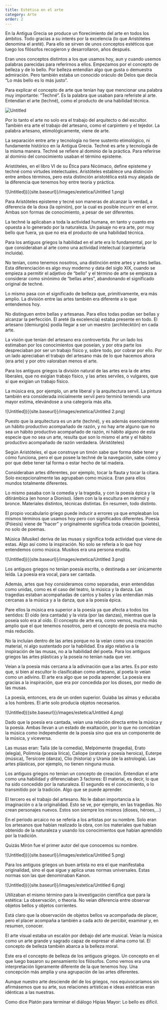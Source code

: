 ```yaml
---
title: Estética en el arte
category: Arte
order: 2
---
```


En la Antigua Grecia se produce un florecimiento del arte en todos los ámbitos. Todo gracias a su interés por la excelencia (lo que Aristóteles denomina el areté). Para ello se sirven de unos conceptos estéticos que luego los filósofos recogieron y desarrollaron, años después.

Eran unos conceptos distintos a los que usamos hoy, aun y cuando usemos palabras parecidas para referirnos a ellos. Empezamos por el concepto de belleza y de lo bello. Por belleza entendían algo que gusta o demuestra admiración. Pero también estaba un conocido oráculo de Delos que decía “Lo más bello es lo más justo”. 

Para explicar el concepto de arte que tenían hay que mencionar una palabra muy importante: “Techné”. Es la palabra que usaban para referiste al arte. Entendían el arte (techné), como el producto de una habilidad técnica. 

![Untitled]({{site.baseurl}}/images/estetica/Untitled.png)

Por lo tanto el arte no solo era el trabajo del arquitecto o del escultor. También era arte el trabajo del artesano, como el carpintero y el tejedor. La palabra artesano, etimológicamente, viene de arte. 

La separación entre arte y tecnología no tiene sustento etimológico, ni fundamente histórico en la Antigua Grecia. Techné es arte y tecnología de la misma manera. Techné se refiere al dominio de la práctica. Para referirse al dominio del conocimiento usaban el término episteme.

Aristóteles, en el libro VI de su Ética para Nicómaco, define episteme y techné como virtudes intelectuales. Aristóteles establece una distinción entre ambos términos, pero esta distinción aristotélica está muy alejada de la diferencia que tenemos hoy entre teoría y práctica.

![Untitled]({{site.baseurl}}/images/estetica/Untitled 1.png)

Para Aristóteles episteme y tecné son maneras de alcanzar la verdad, a diferencia de la doxa (la opinión), por la cual es posible incurrir en el error. Ambas son formas de conocimiento, a pesar de ser diferentes. 

La techné la aplicaban a toda la actividad humana, en tanto y cuanto era opuesta a lo generado por la naturaleza. Un paisaje no era arte, por muy bello que fuera, ya que no era el producto de una habilidad técnica.

Para los antiguos griegos la habilidad en el arte era lo fundamental, por lo que consideraban al arte como una actividad intelectual (carpintería incluida). 

No tenían, como tenemos nosotros, una distinción entre artes y artes bellas. Esta diferenciación es algo muy moderno y data del siglo XIX, cuando se empieza a permitir el adjetivo de “bello” y el término de arte se empieza a considerar como sinónimo de “bellas artes”, abandonando el significado original de techné.

Lo mismo pasa con el significado de belleza que, primitivamente, era más amplio. La división entre las artes también era diferente a lo que entendemos hoy. 

No distinguen entre bellas y artesanas. Para ellos todas podían ser bellas y alcanzar la perfección. El areté (la excelencia) estaba presente en todo. El artesano (demiurgós) podía llegar a ser un maestro (architecktón) en cada arte.

La visión que tenían del artesano era controvertida. Por un lado los estimaban por los conocimientos que poseían, y por otra parte los despreciaban por ser un trabajo físico y, sobre todo, por cobrar por ello. Por un lado apreciaban el trabajo del artesano más de lo que hacemos ahora (era arte) y por otro valoraban menos el arte.

Para los antiguos griegos la división natural de las artes era la de artes liberales, que no exigían trabajo físico, y las artes serviles, o vulgares, que sí que exigían un trabajo físico.

La música era, por ejemplo, un arte liberal y la arquitectura servil. La pintura también era considerada inicialmente servil pero terminó teniendo una mayor estima, elevándose a una categoría más alta.

![Untitled]({{site.baseurl}}/images/estetica/Untitled 2.png)

Puesto que la arquitectura es un arte (techné), y es además esencialmente un hábito productivo acompañado de razón, y no hay arte alguno que no sea un hábito productivo acompañado de razón, ni hábito alguno de esta especie que no sea un arte, resulta que son lo mismo el arte y el hábito productivo acompañado de razón verdadera. (Aristóteles)

Según Aristóteles, el que construye un timón sabe que forma debe tener y cómo funciona, pero el que posee la techné de la navegación, sabe cómo y por que debe tener tal forma o estar hecho de tal madera.

Consideraban artes diferentes, por ejemplo, tocar la flauta y tocar la cítara. Solo excepcionalmente las agrupaban como música. Eran para ellos mundos totalmente diferentes. 

Lo mismo pasaba con la comedia y la tragedia, y con la poesía épica y la ditirámbica (en honor a Dioniso). Ídem con la la escultura en mármol y bronce. Materiales distintos, técnicas distintas. En resumen, todo distinto.

El propio vocabulario griego puede inducir a errores ya que empleaban los mismos términos que usamos hoy pero con significados diferentes. Poesía (Póiesis) viene de “hacer” y originalmente significa toda creación (poietés), no solo de poemas.

Música (Musike) deriva de las musas y significa toda actividad que viene de estas. Algo así como la inspiración. No solo se refería a lo que hoy entendemos como música. Musikos era una persona erudita.

![Untitled]({{site.baseurl}}/images/estetica/Untitled 3.png)

Los antiguos griegos no tenían poesía escrita, o destinada a ser únicamente leída. La poesía era vocal, para ser cantada. 

Además, artes que hoy consideramos como separadas, eran entendidas como unidas, como es el caso del teatro, la música y la danza. Las tragedias estaban acompañadas de cantos y bailes y las entendían más cercanas a la música y a la danza, que a la poesía épica.

Pare ellos la música era superior a la poesía ya que afecta a todos los sentidos: El oído (era cantada) y la vista (por las danzas), mientras que la poseía solo era al oído. El concepto de arte era, como vemos, mucho más amplio que el que tenemos nosotros, pero el concepto de poesía era mucho más reducido. 

No la incluían dentro de las artes porque no la veían como una creación material, ni algo sustentado por la habilidad. Era algo relativo a la inspiración de las musas, no a la habilidad del poeta. Para los antiguos griegos las artes plásticas y la poseía no tenían nada que ver. 

Veían a la poesía más cercana a la adivinación que a las artes. Es por esto que, si bien al escultor lo clasificaban como artesano, al poeta lo veían como un adivino. El arte era algo que se podía aprender. La poesía era gracias a la inspiración, que era por concedida por los dioses, por medio de las musas.

La poesía, entonces, era de un orden superior. Guiaba las almas y educaba a los hombres. El arte solo producía objetos necesarios.

![Untitled]{{site.baseurl}}/images/estetica/Untitled 4.png)

Dado que la poesía era cantada, veían una relación directa entre la música y la poesía. Ambas llevan a un estado de exaltación, por lo que no concebían la música como independiente de la poesía sino que era un componente de la música, y viceversa.

Las musas eran: Talía (de la comedia), Melpómente (tragedia), Erato (elegía), Polimnia (poesía lírica), Calíope (oratoria y poesía heroica), Euterpe (música), Tersícore (danza), Clio (historia) y Urania (de la astrología). Las artes plásticas, por ejemplo, no tienen ninguna musa.

Los antiguos griegos no tenían un concepto de creación. Entendían el arte como una habilidad y diferenciaban 3 factores: El material, es decir, lo que ha sido concedido por la naturaleza. El segundo es el conocimiento, o lo transmitido por la tradición. Algo que se puede aprender. 

El tercero es el trabajo del artesano. No le daban importancia a la imaginación o a la originalidad. Esto se ve, por ejemplo, en las tragedias. No crean personajes nuevos. Estos son siempre los mismos (dioses, héroes,…)

En el periodo arcaico no se refería a los artistas por su nombre. Solo eran los artesanos que habían realizado la obra, con los materiales que habían obtenido de la naturaleza y usando los conocimientos que habían aprendido por la tradición. 

Quizás Mirón fue el primer autor del que conocemos su nombre.

![Untitled]({{site.baseurl}}/images/estetica/Untitled 5.png)

Para los antiguos griegos un buen artista no era el que manifestaba originalidad, sino el que sigue y aplica unas normas universales. Estas normas son las que denominaban Kanon.

![Untitled]({{site.baseurl}}/images/estetica/Untitled 6.png)

Utilizaban el mismo término para la investigación científica que para la estética: La observación, o theoria. No veían diferencia entre observar objetos bellos y objetos corrientes. 

Está claro que la observación de objetos bellos va acompañada de placer, pero el placer acompaña a también a cada acto de percibir, examinar y, en resumen, conocer.

El arte visual estaba un escalón por debajo del arte musical. Veían la música como un arte grande y sagrado capaz de expresar el alma como tal. El concepto de belleza también abarca a la belleza moral.

Este era el concepto de belleza de los antiguos griegos. Un concepto en el que luego basaron su pensamiento los filósofos. Como vemos era una interpretación ligeramente diferente de la que tenemos hoy. Una concepción más amplia y una agrupación de las artes diferentes.

Aunque nuestro arte desciende del de los griegos, nos equivocaríamos sin afirmásemos que su arte, sus relaciones artísticas e ideas estéticas eran idénticas a las nuestras.

Como dice Platón para terminar el diálogo Hipias Mayor: Lo bello es difícil.